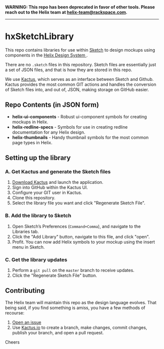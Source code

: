 **WARNING: This repo has been deprecated in favor of other tools. Please reach out to the Helix team at helix-team@rackspace.com.**


------

# hxSketchLibrary

This repo contains libraries for use within [Sketch](https://www.sketchapp.com/) to design mockups using components in the [Helix Design System ](https://github.com/rackerlabs/helix-ui). 

There are no `.sketch` files in this repository. Sketch files are essentially just a set of JSON files, and that is how they are stored in this repo.

We use [Kactus](https://github.com/kactus-io/kactus), which serves as an interface between Sketch and Github.  Kactus provides the most common GIT actions and handles the conversion of Sketch files into, and out of, JSON, making storage on GitHub easier.

## Repo Contents (in JSON form)

- **helix-ui-components** - Robust ui-component symbols for creating mockups in Helix.
- **helix-redline-specs** - Symbols for use in creating redline documentation for any Helix design.
- **helix-thumbnails** - Handy thumbnail symbols for the most common page types in Helix.

## Setting up the library

### A. Get Kactus and generate the Sketch files
1. [Download Kactus](https://kactus.io/) and launch the application.
2. Sign into GitHub within the Kactus UI.
3. Configure your GIT user in Kactus.
4. Clone this repository.
5. Select the library file you want and click "Regenerate Sketch File".

### B. Add the library to Sketch
1. Open Sketch’s Preferences (`Command+Comma`), and navigate to the Libraries tab.
2. Click the "Add Library" button, navigate to this file, and click "open".
3. Profit. You can now add Helix symbols to your mockup using the insert menu in Sketch.

### C. Get the library updates
1. Perform a `git pull` on the `master` branch to receive updates.
2. Click the "Regenerate Sketch File" button.

## Contributing

The Helix team will maintain this repo as the design language evolves. That being said, if you find something is amiss, you have a few methods of recourse:

1. [Open an issue](https://github.com/rackerlabs/hxSketchLibrary/issues/new)
2. Use [Kactus.io](http://www.kactus.io) to create a branch, make changes, commit changes, publish your branch, and open a pull request.

Cheers
